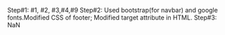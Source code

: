 <!-- github: atharvaBaste -->

Step#1: #1, #2, #3,#4,#9
Step#2: Used bootstrap(for navbar) and google fonts.Modified CSS of footer; Modified target attribute in HTML.
Step#3: NaN